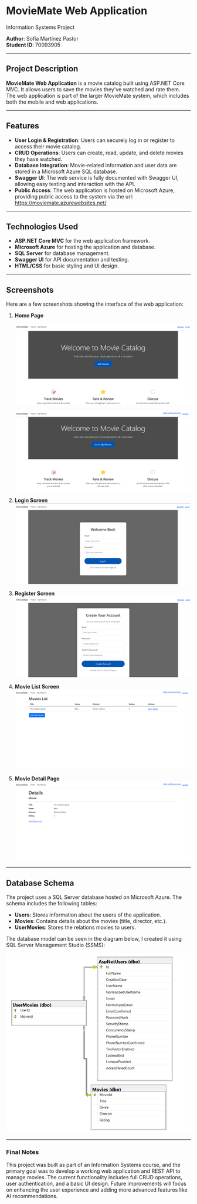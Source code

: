 # MovieMate Web Application  
Information Systems Project  

**Author**: Sofía Martínez Pastor  
**Student ID**: 70093905 

---

## Project Description  

**MovieMate Web Application** is a movie catalog built using ASP.NET Core MVC. It allows users to save the movies they've watched and rate them. The web application is part of the larger MovieMate system, which includes both the mobile and web applications.

---

## Features  
- **User Login & Registration**: Users can securely log in or register to access their movie catalog.
- **CRUD Operations**: Users can create, read, update, and delete movies they have watched.
- **Database Integration**: Movie-related information and user data are stored in a Microsoft Azure SQL database.
- **Swagger UI**: The web service is fully documented with Swagger UI, allowing easy testing and interaction with the API.
- **Public Access**: The web application is hosted on Microsoft Azure, providing public access to the system via the url: https://moviemate.azurewebsites.net/

---

## Technologies Used  
- **ASP.NET Core MVC** for the web application framework.
- **Microsoft Azure** for hosting the application and database.
- **SQL Server** for database management.
- **Swagger UI** for API documentation and testing.
- **HTML/CSS** for basic styling and UI design.
---

## Screenshots  

Here are a few screenshots showing the interface of the web application:

1. **Home Page**  

    ![Home Page](images/landing_page.png)  

    ![Home Page](images/landing_page_auth.png)  


2. **Login Screen**  
    ![Login Screen](images/login_page.png)  

2. **Register Screen**  
    ![Register Screen](images/register_page.png) 

3. **Movie List Screen**  
    ![Movie List Screen](images/movies_list.png)  

4. **Movie Detail Page**  
    ![Movie Detail Page](images/details_page.png)  
---

## Database Schema  
The project uses a SQL Server database hosted on Microsoft Azure. The schema includes the following tables:
- **Users**: Stores information about the users of the application.
- **Movies**: Contains details about the movies (title, director, etc.).
- **UserMovies**: Stores the relations movies to users.

The database model can be seen in the diagram below, I created it using SQL Server Management Studio (SSMS):

![Database Schema](images/database_schema.png)  

---

### Final Notes  
This project was built as part of an Information Systems course, and the primary goal was to develop a working web application and REST API to manage movies. The current functionality includes full CRUD operations, user authentication, and a basic UI design. Future improvements will focus on enhancing the user experience and adding more advanced features like AI recommendations.

